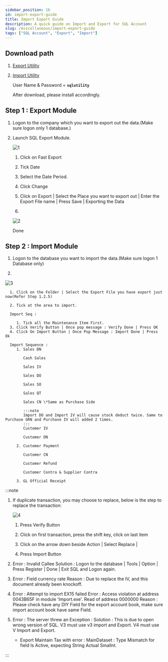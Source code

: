 ```yaml
---
sidebar_position: 16
id: import-export-guide
title: Import Export Guide
description: A quick guide on Import and Export for SQL Account
slug: /miscellaneous/import-export-guide
tags: ["SQL Account", "Export", "Import"]
---
```


<!-- # Topic : Export and Import Module -->

## Download path

1. [Export Utility](http://www.sql.com.my/utility/SQLAccExportV4-setup.exe)

2. [Import Utility](http://www.sql.com.my/utility/SQLAccImportV4-setup.exe)

   User Name & Password = **`sqlutility`**

   After download, please install accordingly.

## Step 1 : Export Module

   1. Logon to the company which you want to export out the data.(Make sure logon only 1 database.)

   2. Launch SQL Export Module.

      ![1](/img/miscellaneous/import-export-guide/1.png)

      1. Click on Fast Export

      2. Tick Date

      3. Select the Date Period.

      4. Click Change

      5. Click on Export | Select the Place you want to export out | Enter the Export File name | Press Save | Exporting the Data

      6.

      ![2](/img/miscellaneous/import-export-guide/2.png)

      Done

## Step 2 : Import Module

   1. Logon to the database you want to import the data.(Make sure logon 1 Database only)

   2.

   ![3](/img/miscellaneous/import-export-guide/3.png)

      1. Click on the Folder | Select the Export File you have export just now(Refer Step 1.2.5)

      2. Tick at the area to import.

      Import Seq :

         1. Tick all the Maintenance Item First.
      3. Click Verify Button | Once pop message : Verify Done | Press OK
      4. Click On Import Button | Once Pop Message : Import Done | Press Ok

      Import Sequence :
         1. Sales DN

            Cash Sales

            Sales IV

            Sales DO

            Sales SO

            Sales QT

            Sales CN \*Same as Purchase Side

            :::note
            Import DO and Import IV will cause stock deduct twice. Same to Purchase GRN and Purchase IV will added 2 times.
            :::
            Customer IV

            Customer DN

         2. Customer Payment

            Customer CN

            Customer Refund

            Customer Contra & Supplier Contra

         3. GL Official Receipt

:::note

1. If duplicate transaction, you may choose to replace, below is the step to replace the transaction:

   ![4](/img/miscellaneous/import-export-guide/4.png)

   1. Press Verify Button

   2. Click on first transaction, press the shift key, click on last item

   3. Click on the arrow down beside Action | Select Replace |

   4. Press Import Button

2. Error : Invalid Callee
   Solution : Logon to the database | Tools | Option | Press Register | Done | Exit SQL and Logon again.
3. Error : Field currency rate
   Reason : Due to replace the IV, and this document already been knockoff.
4. Error : Attempt to import EX15 failed
   Error : Access violation at address 0043B65F in module 'Import.exe'. Read of address 0000000
   Reason : Please check have any DIY Field for the export account book, make sure import account book
   have same Field.
5. Error : The server threw an Exception :
   Solution : This is due to open wrong version of SQL. V3 must use v3 import and Export. V4 must use V
   Import and Export.

   - Export Maintain Tax with error : MainDataset : Type Mismatch for field Is Active, expecting String Actual Smallnt.

:::
